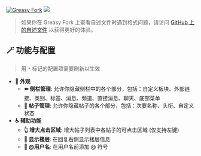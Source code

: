 [![Greasy Fork](https://img.shields.io/greasyfork/dt/523904)](https://greasyfork.org/scripts/523904) [![](https://img.shields.io/badge/Crazy%20Thur.-V%20me%2050-red?logo=kfc)](https://greasyfork.org/rails/active_storage/blobs/redirect/eyJfcmFpbHMiOnsibWVzc2FnZSI6IkJBaHBBaWZvIiwiZXhwIjpudWxsLCJwdXIiOiJibG9iX2lkIn19--10e04ed7ed56ae18d22cec6d675b34fd579cecab/wechat.jpeg?locale=zh-CN)

> 如果你在 Greasy Fork 上查看自述文件时遇到格式问题，请访问 [GitHub 上的自述文件](https://github.com/PRO-2684/gadgets/blob/main/linux-po/README_CN.md) 以获得更好的体验。

## 🪄 功能与配置

> 用 `*` 标记的配置项需要刷新以生效

- **🎨 外观**
    - **⬅️ 侧栏管理**: 允许你隐藏侧栏中的各个部分，包括：自定义板块、外部链接、类别、标签、消息、频道、直接消息、聊天、底部菜单
    - **📝 帖子管理**: 允许你隐藏帖子的各个部分，包括：次要名称、头衔、自定义状态
- **♿ 辅助功能**
    - **👆 增大点击区域**: 增大帖子列表中各帖子的可点击区域 (仅支持左键)
    - **🔢 显示楼层**: 在回复右侧显示楼层信息
    - **👤 @用户名**: 在用户名前添加 @ 符号
